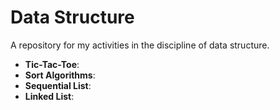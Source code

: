 # Data Structure

A repository for my activities in the discipline of data structure.

- **Tic-Tac-Toe**: 
- **Sort Algorithms**: 
- **Sequential List**: 
- **Linked List**: 
